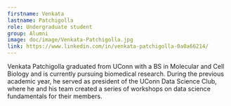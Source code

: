 ```yaml
---
firstname: Venkata
lastname: Patchigolla
role: Undergraduate student
group: Alumni
image: doc/image/Venkata-Patchigolla.jpg
link: https://www.linkedin.com/in/venkata-patchigolla-0a0a66214/
---
```


Venkata Patchigolla graduated from UConn with a BS in Molecular and
Cell Biology and is currently pursuing biomedical research. During the
previous academic year, he served as president of the UConn Data
Science Club, where he and his team created a series of workshops on
data science fundamentals for their members.

